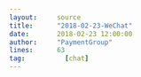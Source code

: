 ```yaml
---
layout:     source 
title:      "2018-02-23-WeChat"
date:       2018-02-23 12:00:00
author:     "PaymentGroup"
lines:      63 
tag:		  [chat]
---
```

